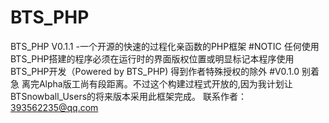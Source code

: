 # BTS_PHP
BTS_PHP V0.1.1 -一个开源的快速的过程化亲函数的PHP框架
#NOTIC
任何使用BTS_PHP搭建的程序必须在运行时的界面版权位置或明显标记本程序使用BTS_PHP开发（Powered by BTS_PHP) 得到作者特殊授权的除外
#V0.1.0
别着急 离完Alpha版工尚有段距离。不过这个构建过程式开放的,因为我计划让BTSnowball_Users的将来版本采用此框架完成。
联系作者：393562235@qq.com
